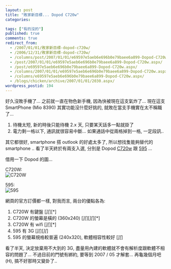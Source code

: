 ```yaml
---
layout: post
title: "敗家新目標... Dopod C720w"
categories:

tags: ["有的沒的"]
published: true
comments: true
redirect_from:
  - /2007/01/01/敗家新目標-dopod-c720w/
  - /2006/12/31/敗家新目標-dopod-c720w/
  - /columns/post/2007/01/01/e69597e5aeb6e696b0e79baee6a899-Dopod-C720w.aspx/
  - /post/2007/01/01/e69597e5aeb6e696b0e79baee6a899-Dopod-C720w.aspx/
  - /post/e69597e5aeb6e696b0e79baee6a899-Dopod-C720w.aspx/
  - /columns/2007/01/01/e69597e5aeb6e696b0e79baee6a899-Dopod-C720w.aspx/
  - /columns/e69597e5aeb6e696b0e79baee6a899-Dopod-C720w.aspx/
  - /blogs/chicken/archive/2007/01/01/2030.aspx/
wordpress_postid: 194
---
```


好久沒敗手機了... 之前就一直在物色新手機, 因為快被現在這支氣炸了... 現在這支 SmartPhone (Mio 8390) 其實功能沒什麼好挑的, 就敗在當支手機實在太不稱職了...

1. 待機太短, 新的時後只能待機 2.x 天, 只要某天話多一點就掛了
2. 電力剩一格以下, 通訊就很容易中斷... 如果通話中從兩格掉到一格, 一定段訊..

其它都很好, smartphone 搭 outlook 的好處太多了, 所以想找隻能夠替代的 smartphone .. 看了半天終於有兩支入選, 分別是 Dopod [C720w](http://www.dopodasia.com/Dopod/Taiwan/Products/SmartPhone/C720w/) 跟 [595](http://www.dopodasia.com/Dopod/Taiwan/Products/SmartPhone/595/) ...

借用一下 Dopod 的圖...

C720W:  
![C720W](http://www.dopodasia.com/NR/rdonlyres/EED125D2-F81B-458D-94F8-E74F68776E27/1277/frontchinesewith3d180x240.jpg)

595:  
![595](http://www.dopodasia.com/NR/rdonlyres/B169A5A6-25EB-4653-8B86-90F9C788353F/921/180X240.jpg)

網頁的官方訂價都一樣, 對我而言, 兩台的優點各為:

1. C720W 有鍵盤 [*][*][*]
2. C720W 的螢幕是橫的 (360x240) [*][*][*][*][*]
3. C720W 有 wifi [*][*][*]
4. 595 有 3G [*][*][*][*]
5. 595 的螢幕規格較普遍 (240x320), 軟體相容性較好 [*][*]

看了半天, 決定放棄用不大到的 3G, 盡量用內建的軟體就不會有解析度跟軟體不相容的問題了... 不過目前的門號有綁約, 要等到 2007 / 05 才解套... 再龜幾個月吧 (H), 搞不好那時又變卦了..
